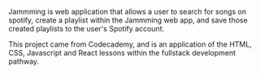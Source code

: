 Jammming is web application that allows a user to search for songs on spotify, create a playlist within the Jammming web app, and save those created playlists to the user's Spotify account. 

This project came from Codecademy, and is an application of the HTML, CSS, Javascript and React lessons within the fullstack development pathway.